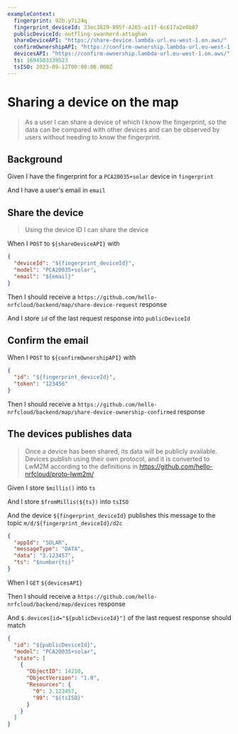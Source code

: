 ```yaml
---
exampleContext:
  fingerprint: 92b.y7i24q
  fingerprint_deviceId: 33ec3829-895f-4265-a11f-6c617a2e6b87
  publicDeviceId: outfling-swanherd-attaghan
  shareDeviceAPI: "https://share-device.lambda-url.eu-west-1.on.aws/"
  confirmOwnershipAPI: "https://confirm-ownership.lambda-url.eu-west-1.on.aws/"
  devicesAPI: "https://confirm-ownership.lambda-url.eu-west-1.on.aws/"
  ts: 1694503339523
  tsISO: 2023-09-12T00:00:00.000Z
---
```


# Sharing a device on the map

> As a user I can share a device of which I know the fingerprint, so the data
> can be compared with other devices and can be observed by users without
> needing to know the fingerprint.

## Background

Given I have the fingerprint for a `PCA20035+solar` device in `fingerprint`

And I have a user's email in `email`

## Share the device

> Using the device ID I can share the device

When I `POST` to `${shareDeviceAPI}` with

```json
{
  "deviceId": "${fingerprint_deviceId}",
  "model": "PCA20035+solar",
  "email": "${email}"
}
```

Then I should receive a
`https://github.com/hello-nrfcloud/backend/map/share-device-request` response

And I store `id` of the last request response into `publicDeviceId`

## Confirm the email

When I `POST` to `${confirmOwnershipAPI}` with

```json
{
  "id": "${fingerprint_deviceId}",
  "token": "123456"
}
```

Then I should receive a
`https://github.com/hello-nrfcloud/backend/map/share-device-ownership-confirmed`
response

## The devices publishes data

> Once a device has been shared, its data will be publicly available.  
> Devices publish using their own protocol, and it is converted to LwM2M
> according to the definitions in https://github.com/hello-nrfcloud/proto-lwm2m/

Given I store `$millis()` into `ts`

And I store `$fromMillis(${ts})` into `tsISO`

And the device `${fingerprint_deviceId}` publishes this message to the topic
`m/d/${fingerprint_deviceId}/d2c`

```json
{
  "appId": "SOLAR",
  "messageType": "DATA",
  "data": "3.123457",
  "ts": "$number{ts}"
}
```

When I `GET` `${devicesAPI}`

Then I should receive a `https://github.com/hello-nrfcloud/backend/map/devices`
response

And `$.devices[id="${publicDeviceId}"]` of the last request response should
match

```json
{
  "id": "${publicDeviceId}",
  "model": "PCA20035+solar",
  "state": [
    {
      "ObjectID": 14210,
      "ObjectVersion": "1.0",
      "Resources": {
        "0": 3.123457,
        "99": "${tsISO}"
      }
    }
  ]
}
```
